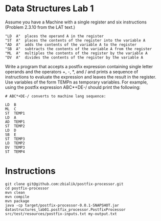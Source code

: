 # Data Structures Lab 1

Assume you have a Machine with a single register and six instructions       (Problem 2.3.10 from the LAT text.)

```
"LD  A"  places the operand A in the register 
"ST  A"  places the contents of the register into the variable A
"AD  A"  adds the contents of the variable A to the register
"SB  A"  subtracts the contents of the variable A from the register
"ML  A"  multiples the contents of the register by the variable A
"DV  A"  divides the contents of the register by the variable A
```

Write a program that accepts a postfix expression containing single letter operands and the operators +, -, \*, and / and prints a sequence of instructions to evaluate the expression and leaves the result in the register. Use variables of the form TEMPn as temporary variables. For example, using the postfix expression ABC*+DE-/ should print the following:

```
# ABC*+DE-/ converts to machine lang sequence:

LD  B
ML  C
ST  TEMP1
LD  A
AD  TEMP1
ST  TEMP2
LD  D
SB  E
ST  TEMP3
LD  TEMP2
DV  TEMP3
ST  TEMP4
```

# Instructions

```
git clone git@github.com:zbialik/postfix-processor.git
cd postfix-processor
mvn clean
mvn compile
mvn package
java -cp target/postfix-processor-0.0.1-SNAPSHOT.jar datastructures_lab01.postfix_processor.PostfixProcessor src/test/resources/postfix-inputs.txt my-output.txt
```
